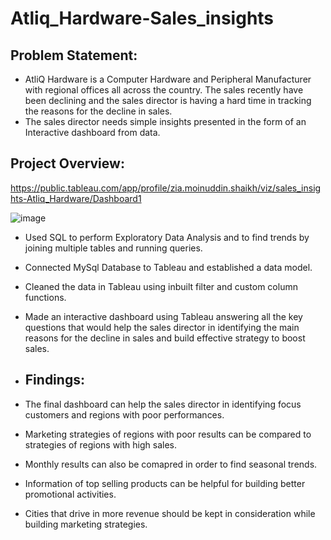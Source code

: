# Atliq_Hardware-Sales_insights

## Problem Statement:
- AtliQ Hardware is a Computer Hardware and Peripheral Manufacturer with regional offices all across the country. The sales recently have been declining and the sales director is having a hard time in tracking the reasons for the decline in sales.
- The sales director needs simple insights presented in the form of an Interactive dashboard from data.

## Project Overview:
https://public.tableau.com/app/profile/zia.moinuddin.shaikh/viz/sales_insights-Atliq_Hardware/Dashboard1

![image](https://github.com/user-attachments/assets/9c05977f-75ae-451b-85cd-394f20e1b5b0)

- Used SQL to perform Exploratory Data Analysis and to find trends by joining multiple tables and running queries.
- Connected MySql Database to Tableau and established a data model.
- Cleaned the data in Tableau using inbuilt filter and custom column functions.
- Made an interactive dashboard using Tableau answering all the key questions that would help the sales director in identifying the main reasons for the decline in sales and build effective strategy to boost sales.

- ## Findings:
- The final dashboard can help the sales director in identifying focus customers and regions with poor performances.
- Marketing strategies of regions with poor results can be compared to strategies of regions with high sales.
- Monthly results can also be comapred in order to find seasonal trends.
- Information of top selling products can be helpful for building better promotional activities.
- Cities that drive in more revenue should be kept in consideration while building marketing strategies.
